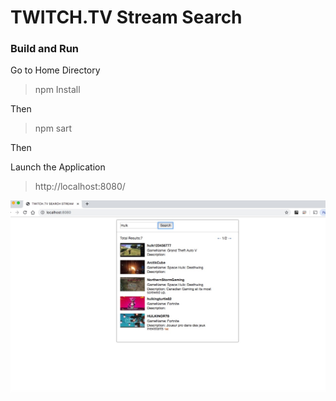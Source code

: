 # TWITCH.TV Stream Search

### Build and Run

Go to Home Directory
> npm Install
  
  Then
  
> npm sart
  
 Then
 
Launch the Application


> http://localhost:8080/



![TwitchStreamSearch](https://github.com/FreakingCoder/sreedytwitch/blob/master/screenshot/TwitchStreamSearch.png)
